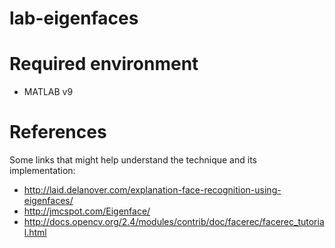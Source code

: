 lab-eigenfaces
==============

# Required environment

 * MATLAB v9

# References

Some links that might help understand the technique and its implementation:

 * http://laid.delanover.com/explanation-face-recognition-using-eigenfaces/
 * http://jmcspot.com/Eigenface/
 * http://docs.opencv.org/2.4/modules/contrib/doc/facerec/facerec_tutorial.html
